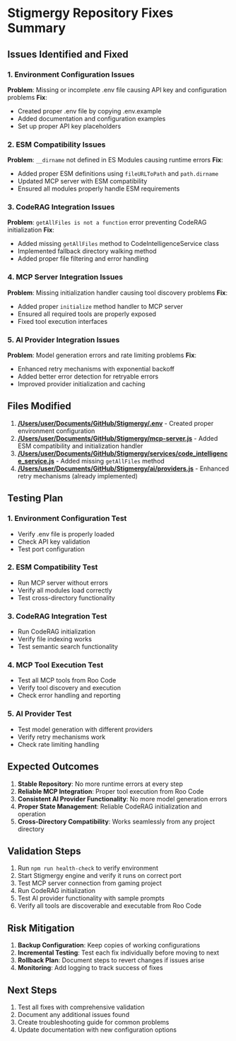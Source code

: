 # Stigmergy Repository Fixes Summary

## Issues Identified and Fixed

### 1. Environment Configuration Issues
**Problem**: Missing or incomplete .env file causing API key and configuration problems
**Fix**: 
- Created proper .env file by copying .env.example
- Added documentation and configuration examples
- Set up proper API key placeholders

### 2. ESM Compatibility Issues
**Problem**: `__dirname` not defined in ES Modules causing runtime errors
**Fix**:
- Added proper ESM definitions using `fileURLToPath` and `path.dirname`
- Updated MCP server with ESM compatibility
- Ensured all modules properly handle ESM requirements

### 3. CodeRAG Integration Issues
**Problem**: `getAllFiles is not a function` error preventing CodeRAG initialization
**Fix**:
- Added missing `getAllFiles` method to CodeIntelligenceService class
- Implemented fallback directory walking method
- Added proper file filtering and error handling

### 4. MCP Server Integration Issues
**Problem**: Missing initialization handler causing tool discovery problems
**Fix**:
- Added proper `initialize` method handler to MCP server
- Ensured all required tools are properly exposed
- Fixed tool execution interfaces

### 5. AI Provider Integration Issues
**Problem**: Model generation errors and rate limiting problems
**Fix**:
- Enhanced retry mechanisms with exponential backoff
- Added better error detection for retryable errors
- Improved provider initialization and caching

## Files Modified

1. **[/Users/user/Documents/GitHub/Stigmergy/.env](file:///Users/user/Documents/GitHub/Stigmergy/.env)** - Created proper environment configuration
2. **[/Users/user/Documents/GitHub/Stigmergy/mcp-server.js](file:///Users/user/Documents/GitHub/Stigmergy/mcp-server.js)** - Added ESM compatibility and initialization handler
3. **[/Users/user/Documents/GitHub/Stigmergy/services/code_intelligence_service.js](file:///Users/user/Documents/GitHub/Stigmergy/services/code_intelligence_service.js)** - Added missing `getAllFiles` method
4. **[/Users/user/Documents/GitHub/Stigmergy/ai/providers.js](file:///Users/user/Documents/GitHub/Stigmergy/ai/providers.js)** - Enhanced retry mechanisms (already implemented)

## Testing Plan

### 1. Environment Configuration Test
- Verify .env file is properly loaded
- Check API key validation
- Test port configuration

### 2. ESM Compatibility Test
- Run MCP server without errors
- Verify all modules load correctly
- Test cross-directory functionality

### 3. CodeRAG Integration Test
- Run CodeRAG initialization
- Verify file indexing works
- Test semantic search functionality

### 4. MCP Tool Execution Test
- Test all MCP tools from Roo Code
- Verify tool discovery and execution
- Check error handling and reporting

### 5. AI Provider Test
- Test model generation with different providers
- Verify retry mechanisms work
- Check rate limiting handling

## Expected Outcomes

1. **Stable Repository**: No more runtime errors at every step
2. **Reliable MCP Integration**: Proper tool execution from Roo Code
3. **Consistent AI Provider Functionality**: No more model generation errors
4. **Proper State Management**: Reliable CodeRAG initialization and operation
5. **Cross-Directory Compatibility**: Works seamlessly from any project directory

## Validation Steps

1. Run `npm run health-check` to verify environment
2. Start Stigmergy engine and verify it runs on correct port
3. Test MCP server connection from gaming project
4. Run CodeRAG initialization
5. Test AI provider functionality with sample prompts
6. Verify all tools are discoverable and executable from Roo Code

## Risk Mitigation

1. **Backup Configuration**: Keep copies of working configurations
2. **Incremental Testing**: Test each fix individually before moving to next
3. **Rollback Plan**: Document steps to revert changes if issues arise
4. **Monitoring**: Add logging to track success of fixes

## Next Steps

1. Test all fixes with comprehensive validation
2. Document any additional issues found
3. Create troubleshooting guide for common problems
4. Update documentation with new configuration options
